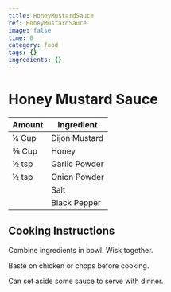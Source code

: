 ```yaml
---
title: HoneyMustardSauce
ref: HoneyMustardSauce
image: false
time: 0
category: food
tags: {}
ingredients: {}
---
```

# Honey Mustard Sauce  
  
|Amount|Ingredient|  
|----|----|  
¼ Cup | Dijon Mustard  
⅜ Cup | Honey  
½ tsp | Garlic Powder  
½ tsp | Onion Powder  
|| Salt  
|| Black Pepper  
  
## Cooking Instructions  
Combine ingredients in bowl. Wisk together.  
  
Baste on chicken or chops before cooking.  
  
Can set aside some sauce to serve with dinner.  
  